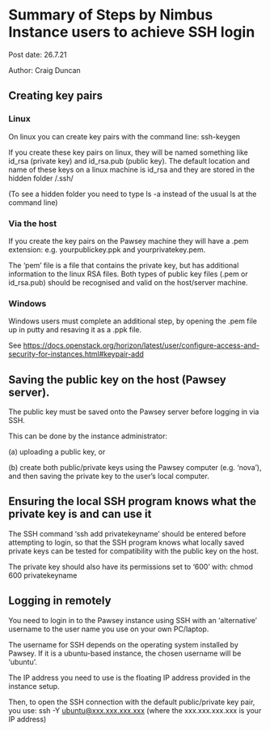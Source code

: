 # Summary of Steps by Nimbus Instance users to achieve SSH login

Post date: 26.7.21

Author: Craig Duncan

##	Creating key pairs

###	Linux

On linux you can create key pairs with the command line: ssh-keygen

If you create these key pairs on linux, they will be named something like id_rsa (private key) and id_rsa.pub (public key).  The default location and name of these keys on a linux machine is id_rsa and they are stored in the hidden folder /.ssh/  

(To see a hidden folder you need to type ls -a instead of the usual ls at the command line)

###	Via the host

If you create the key pairs on the Pawsey machine they will have a .pem extension: e.g. yourpublickey.ppk and yourprivatekey.pem.   

The ‘pem’ file is a file that contains the private key, but has additional information to the linux RSA files.   Both types of public key files (.pem or id_rsa.pub) should be recognised and valid on the host/server machine.

###	Windows

Windows users must complete an additional step, by opening the .pem file up in putty and resaving it as a .ppk file.

See https://docs.openstack.org/horizon/latest/user/configure-access-and-security-for-instances.html#keypair-add 

## Saving the public key on the host (Pawsey server).

The public key must be saved onto the Pawsey server before logging in via SSH.  

This can be done by the instance administrator:

(a) 	uploading a public key, or 

(b)	create both public/private keys using the Pawsey computer (e.g. ‘nova’), and then saving the private key to the user’s local computer.   

##	Ensuring the local SSH program knows what the private key is and can use it

The SSH command ‘ssh add privatekeyname’ should be entered before attempting to login, so that the SSH program knows what locally saved private keys can be tested for compatibility with the public key on the host.

The private key should also have its permissions set to ‘600’ with:
chmod 600 privatekeyname

##	Logging in remotely

You need to login in to the Pawsey instance using SSH with an ‘alternative’ username to the user name you use on your own PC/laptop.   

The username for SSH depends on the operating system installed by Pawsey.  If it is a ubuntu-based instance, the chosen username will be ‘ubuntu’.   

The IP address you need to use is the floating IP address provided in the instance setup.

Then, to open the SSH connection with the default public/private key pair, you use:
ssh -Y ubuntu@xxx.xxx.xxx.xxx    (where the xxx.xxx.xxx.xxx is your IP address)
